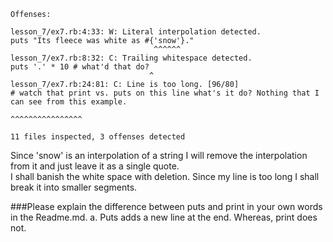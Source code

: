 ```
Offenses:

lesson_7/ex7.rb:4:33: W: Literal interpolation detected.
puts "Its fleece was white as #{'snow'}."
                                ^^^^^^
lesson_7/ex7.rb:8:32: C: Trailing whitespace detected.
puts '.' * 10 # what'd that do?
                               ^
lesson_7/ex7.rb:24:81: C: Line is too long. [96/80]
# watch that print vs. puts on this line what's it do? Nothing that I can see from this example.
                                                                                ^^^^^^^^^^^^^^^^

11 files inspected, 3 offenses detected
```

Since 'snow' is an interpolation of a string I will remove the interpolation from it and just leave it as a single quote.  
I shall banish the white space with deletion. Since my line is too long I shall break it into smaller segments. 

###Please explain the difference between puts and print in your own words in the Readme.md.
a. Puts adds a new line at the end. Whereas, print does not.
